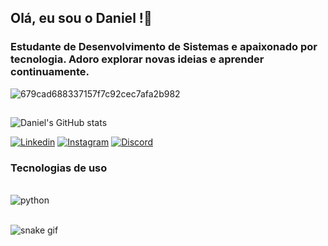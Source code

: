 ## Olá, eu sou o Daniel !👋
### Estudante de Desenvolvimento de Sistemas e apaixonado por tecnologia. Adoro explorar novas ideias e aprender continuamente. 

![679cad688337157f7c92cec7afa2b982](https://github.com/Dandanp3/Dandanp3/assets/170982921/cb374e62-0324-4377-99d2-40f1591eaa3c)
##
![Daniel's GitHub stats](https://github-readme-stats.vercel.app/api?username=Dandanp3&show_icons=true&theme=radical)


[![Linkedin](https://img.shields.io/badge/LinkedIn-0077B5?style=for-the-badge&logo=linkedin&logoColor=white)](https://www.linkedin.com/in/daniel-oliveira-953223310/)
[![Instagram](https://img.shields.io/badge/Instagram-E4405F?style=for-the-badge&logo=instagram&logoColor=white)](https://www.instagram.com/dandanp3/)
[![Discord](https://img.shields.io/badge/Discord-7289DA?style=for-the-badge&logo=discord&logoColor=white)](discordapp.com/users/505806599034765323)

### Tecnologias de uso
<div style="display: inline_block"><br/>
    <img align="center" alt="python" src="https://img.shields.io/badge/Python-14354C?style=for-the-badge&logo=python&logoColor=white" />
</div><br/>

![snake gif](https://github.com/Dandanp3/Dandanp3/blob/output/github-contribution-grid-snake-dark.svg)

